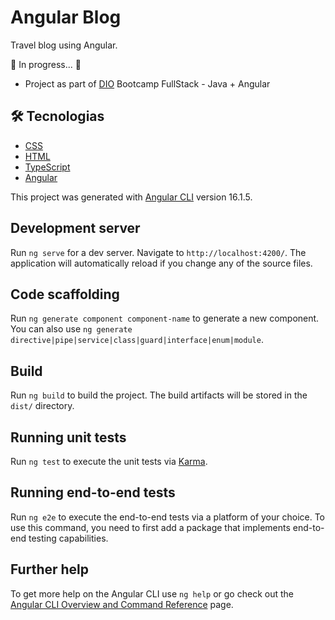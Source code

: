 # Angular Blog
Travel blog using Angular.

🚧 In progress...  🚧

- Project as part of <a href="https://web.dio.me/">DIO</a> Bootcamp FullStack - Java + Angular

## 🛠 Tecnologias
- [CSS](https://developer.mozilla.org/pt-BR/docs/Web/CSS) 
- [HTML](https://developer.mozilla.org/pt-BR/docs/Web/HTML)
- [TypeScript](https://www.typescriptlang.org/docs/)
- [Angular](https://angular.io/docs)

This project was generated with [Angular CLI](https://github.com/angular/angular-cli) version 16.1.5.

## Development server

Run `ng serve` for a dev server. Navigate to `http://localhost:4200/`. The application will automatically reload if you change any of the source files.

## Code scaffolding

Run `ng generate component component-name` to generate a new component. You can also use `ng generate directive|pipe|service|class|guard|interface|enum|module`.

## Build

Run `ng build` to build the project. The build artifacts will be stored in the `dist/` directory.

## Running unit tests

Run `ng test` to execute the unit tests via [Karma](https://karma-runner.github.io).

## Running end-to-end tests

Run `ng e2e` to execute the end-to-end tests via a platform of your choice. To use this command, you need to first add a package that implements end-to-end testing capabilities.

## Further help

To get more help on the Angular CLI use `ng help` or go check out the [Angular CLI Overview and Command Reference](https://angular.io/cli) page.
